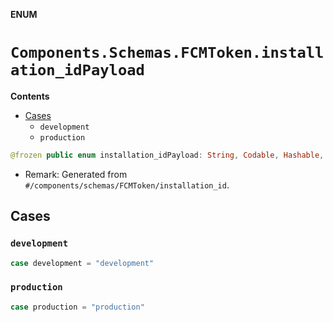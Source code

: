 **ENUM**

# `Components.Schemas.FCMToken.installation_idPayload`

**Contents**

- [Cases](#cases)
  - `development`
  - `production`

```swift
@frozen public enum installation_idPayload: String, Codable, Hashable, Sendable, CaseIterable
```

- Remark: Generated from `#/components/schemas/FCMToken/installation_id`.

## Cases
### `development`

```swift
case development = "development"
```

### `production`

```swift
case production = "production"
```
